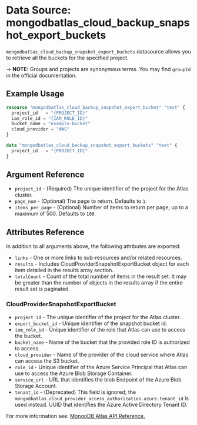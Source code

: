 # Data Source: mongodbatlas_cloud_backup_snapshot_export_buckets

`mongodbatlas_cloud_backup_snapshot_export_buckets` datasource allows you to retrieve all the buckets for the specified project.


-> **NOTE:** Groups and projects are synonymous terms. You may find `groupId` in the official documentation.

## Example Usage

```terraform
resource "mongodbatlas_cloud_backup_snapshot_export_bucket" "test" {
  project_id   = "{PROJECT_ID}"
  iam_role_id = "{IAM_ROLE_ID}"
  bucket_name = "example-bucket"
  cloud_provider = "AWS"
}

data "mongodbatlas_cloud_backup_snapshot_export_buckets" "test" {
  project_id   = "{PROJECT_ID}"
}
```

## Argument Reference

* `project_id` - (Required) The unique identifier of the project for the Atlas cluster.
* `page_num` - (Optional)   The page to return. Defaults to `1`.
* `items_per_page` - (Optional) Number of items to return per page, up to a maximum of 500. Defaults to `100`.


## Attributes Reference

In addition to all arguments above, the following attributes are exported:

* `links` - One or more links to sub-resources and/or related resources.
* `results` - Includes CloudProviderSnapshotExportBucket object for each item detailed in the results array section.
* `totalCount` - Count of the total number of items in the result set. It may be greater than the number of objects in the results array if the entire result set is paginated.


### CloudProviderSnapshotExportBucket
* `project_id` - The unique identifier of the project for the Atlas cluster.
* `export_bucket_id` - Unique identifier of the snapshot bucket id.
* `iam_role_id` - Unique identifier of the role that Atlas can use to access the bucket.
* `bucket_name` - Name of the bucket that the provided role ID is authorized to access.
* `cloud_provider` - Name of the provider of the cloud service where Atlas can access the S3 bucket.
* `role_id` - Unique identifier of the Azure Service Principal that Atlas can use to access the Azure Blob Storage Container.
* `service_url` - URL that identifies the blob Endpoint of the Azure Blob Storage Account.
* `tenant_id` - (Deprecated) This field is ignored; the `mongodbatlas_cloud_provider_access_authorization.azure.tenant_id` is used instead. UUID that identifies the Azure Active Directory Tenant ID.


For more information see: [MongoDB Atlas API Reference.](https://docs.atlas.mongodb.com/reference/api/cloud-backup/export/create-one-export-bucket/)
